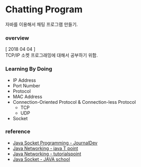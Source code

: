 # Chatting Program
자바를 이용해서 채팅 프로그램 만들기. 

### overview
[ 2018 04 04 ]  
TCP/IP 소켓 프로그래밍에 대해서 공부하기 위함.

### Learning By Doing
* IP Address
* Port Number
* Protocol
* MAC Address
* Connection-Oriented Protocol & Connection-less Protocol
  * TCP
  * UDP
* Socket

### reference 
* [Java Socket Programming - JournalDev](https://www.journaldev.com/741/java-socket-programming-server-client)
* [Java Networking - java T point](https://www.javatpoint.com/java-networking)
* [Java Networking - tutorialspoint](https://www.tutorialspoint.com/java/java_networking.htm)
* [Java Socket - JAVA school](http://java-school.net/java/Socket)

